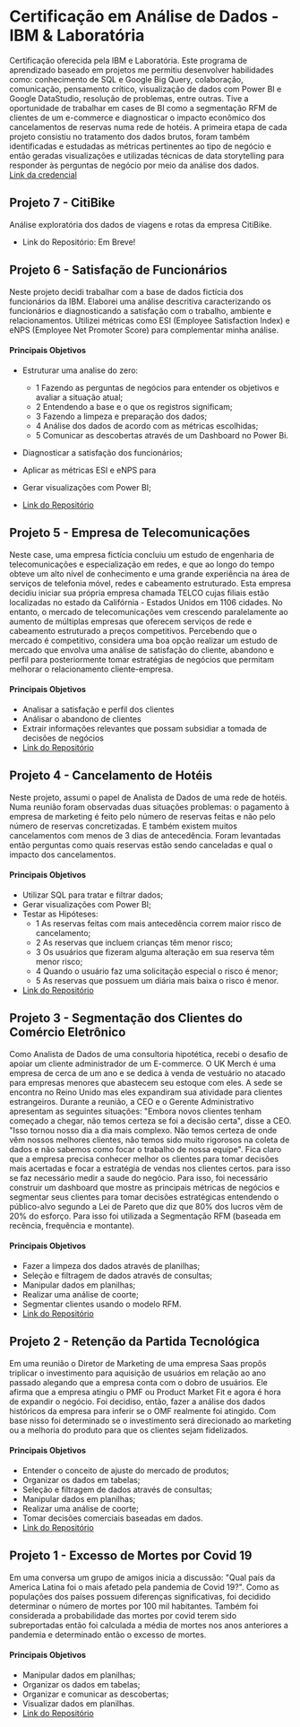 
# Certificação em Análise de Dados - IBM & Laboratória 

Certificação oferecida pela IBM e Laboratória. Este programa de aprendizado baseado em projetos me permitiu desenvolver habilidades como: conhecimento de SQL e Google Big Query, colaboração, comunicação, pensamento crítico, visualização de dados com Power BI e Google DataStudio, resolução de problemas, entre outras. Tive a oportunidade de trabalhar em cases de BI como a segmentação RFM de clientes de um e-commerce e diagnosticar o impacto econômico dos cancelamentos de reservas numa rede de hotéis. A primeira etapa de cada projeto consistiu  no tratamento dos dados brutos, foram também identificadas e estudadas as métricas pertinentes ao tipo de negócio e então geradas visualizações e utilizadas técnicas de data storytelling para responder às perguntas de negócio por meio da análise dos dados.
<br>[Link da credencial](https://www.credly.com/badges/8bb788d9-06ee-4bd7-992d-a7d5caddaa9a)



## Projeto 7 - CitiBike
Análise exploratória dos dados de viagens e rotas da empresa CitiBike.
 - Link do Repositório: Em Breve!

## Projeto 6 - Satisfação de Funcionários
Neste projeto decidi trabalhar com a base de dados fictícia dos funcionários da IBM. Elaborei uma análise descritiva caracterizando os funcionários e diagnosticando a satisfação com o trabalho, ambiente e relacionamentos. Utilizei métricas como ESI (Employee Satisfaction Index) e eNPS (Employee Net Promoter Score) para complementar minha análise.
#### Principais Objetivos
- Estruturar uma analise do zero:
  - 1 Fazendo as perguntas de negócios para entender os objetivos e avaliar a situação atual;
  - 2 Entendendo a base e o que os registros significam;
  - 3 Fazendo a limpeza e preparação dos dados;
  - 4 Análise dos dados de acordo com as métricas escolhidas;
  - 5 Comunicar as descobertas através de um Dashboard no Power Bi.
 - Diagnosticar a satisfação dos funcionários;
 - Aplicar as métricas ESI e eNPS para 

- Gerar visualizações com Power BI;

 - [Link do Repositório](https://github.com/Anacaloi/certificacao-ibm-laboratoria/tree/main/p6-rh)

## Projeto 5 - Empresa de Telecomunicações
Neste case, uma empresa fictícia concluiu um estudo de engenharia de telecomunicações e especialização em redes, e que ao longo do tempo obteve um alto nível de conhecimento e uma grande experiência na área de serviços de telefonia móvel, redes e cabeamento estruturado. Esta empresa decidiu iniciar sua própria empresa chamada TELCO cujas filiais estão localizadas no estado da Califórnia - Estados Unidos em 1106 cidades. No entanto, o mercado de telecomunicações vem crescendo paralelamente ao aumento de múltiplas empresas que oferecem serviços de rede e cabeamento estruturado a preços competitivos. Percebendo que o mercado é competitivo, considera uma boa opção realizar um estudo de mercado que envolva uma análise de satisfação do cliente, abandono e perfil para posteriormente tomar estratégias de negócios que permitam melhorar o relacionamento cliente-empresa.
#### Principais Objetivos
- Analisar a satisfação e perfil dos clientes
- Análisar o abandono de clientes
- Extrair informações relevantes que possam subsidiar a tomada de decisões de negócios
 - [Link do Repositório](https://github.com/Anacaloi/certificacao-ibm-laboratoria/tree/main/p5-telecomunicacoes)

## Projeto 4 - Cancelamento de Hotéis
Neste projeto, assumi o papel de Analista de Dados de uma rede de hotéis. Numa reunião foram observadas duas situações problemas: o pagamento à empresa de marketing é feito pelo número de reservas feitas e não pelo número de reservas concretizadas. E também existem muitos cancelamentos com menos de 3 dias de antecedência. Foram levantadas então perguntas como quais reservas estão sendo canceladas e qual o impacto dos cancelamentos.
#### Principais Objetivos
- Utilizar SQL para tratar e filtrar dados;
- Gerar visualizações com Power BI;
- Testar as Hipóteses:
  - 1 As reservas feitas com mais antecedência correm maior risco de cancelamento;
  - 2 As reservas que incluem crianças têm menor risco;
  - 3 Os usuários que fizeram alguma alteração em sua reserva têm menor risco;
  - 4 Quando o usuário faz uma solicitação especial o risco é menor;
  - 5 As reservas que possuem um diária mais baixa o risco é menor.
 - [Link do Repositório](https://github.com/Anacaloi/certificacao-ibm-laboratoria/tree/main/p4-turismo)

## Projeto 3 - Segmentação dos Clientes do Comércio Eletrônico
Como Analista de Dados de uma consultoria hipotética, recebi o desafio de apoiar um cliente administrador de um E-commerce. O UK Merch é uma empresa de cerca de um ano e se dedica à venda de vestuário no atacado para empresas menores que abastecem seu estoque com eles. A sede se encontra no Reino Unido mas eles expandiram sua atividade para clientes estrangeiros. Durante a reunião, a CEO e o Gerente Administrativo apresentam as seguintes situações: "Embora novos clientes tenham começado a chegar, não temos certeza se foi a decisão certa", disse a CEO. "Isso tornou nosso dia a dia mais complexo. Não temos certeza de onde vêm nossos melhores clientes, não temos sido muito rigorosos na coleta de dados e não sabemos como focar o trabalho de nossa equipe".
Fica claro que a empresa precisa conhecer melhor os clientes para tomar decisões mais acertadas e focar a estratégia de vendas nos clientes certos. para isso se faz necessário medir a saude do negócio. Para isso, foi necessário construir um dashboard que mostre as principais métricas de negócios e segmentar seus clientes para tomar decisões estratégicas entendendo o público-alvo segundo a Lei de Pareto que diz que 80% dos lucros vêm de 20% do esforço. Para isso foi utilizada a Segmentação RFM (baseada em recência, frequência e montante).

#### Principais Objetivos
- Fazer a limpeza dos dados através de planilhas;
- Seleção e filtragem de dados através de consultas;
- Manipular dados em planilhas;
- Realizar uma análise de coorte;
- Segmentar clientes usando o modelo RFM.
 - [Link do Repositório](https://github.com/Anacaloi/certificacao-ibm-laboratoria/tree/main/p3-segmentacao)

## Projeto 2 - Retenção da Partida Tecnológica
Em uma reunião o Diretor de Marketing de uma empresa Saas propôs triplicar o investimento para aquisição de usuários em relação ao ano passado alegando que a empresa conta com o dobro de usuários. Ele afirma que a empresa atingiu o PMF ou Product Market Fit e agora é hora de expandir o negócio. Foi decidiso, então, fazer a análise dos dados históricos da empresa para inferir se o OMF realmente foi atingido. Com base nisso foi determinado se o investimento será direcionado ao marketing ou a melhoria do produto para que os clientes sejam fidelizados.

#### Principais Objetivos
- Entender o conceito de ajuste do mercado de produtos;
- Organizar os dados em tabelas;
- Seleção e filtragem de dados através de consultas;
- Manipular dados em planilhas;
- Realizar uma análise de coorte;
- Tomar decisões comerciais baseadas em dados.
- [Link do Repositório](https://github.com/Anacaloi/certificacao-ibm-laboratoria/tree/main/p2-retencao)

## Projeto 1 - Excesso de Mortes por Covid 19
Em uma conversa um grupo de amigos inicia a discussão: "Qual país da America Latina foi o mais afetado pela pandemia de Covid 19?". Como as populações dos países possuem diferenças significativas, foi decidido determinar o número de mortes por 100 mil habitantes. Também foi considerada a probabilidade das mortes por covid terem sido subreportadas então foi calculada a média de mortes nos anos anteriores a pandemia e determinado então o excesso de mortes. 
#### Principais Objetivos
- Manipular dados em planilhas;
- Organizar os dados em tabelas;
- Organizar e comunicar as descobertas;
- Visualizar dados em planilhas.
- [Link do Repositório](https://github.com/Anacaloi/certificacao-ibm-laboratoria/tree/main/p1-covid)



